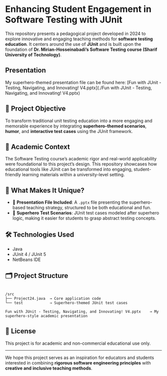
# Enhancing Student Engagement in Software Testing with JUnit

This repository presents a pedagogical project developed in 2024 to explore innovative and engaging teaching methods for **software testing education**. It centers around the use of **JUnit** and is built upon the foundation of **Dr. Mirian-Hosseinabadi’s Software Testing course (Sharif University of Technology)**.

## Presentation

My superhero-themed presentation file can be found here: [Fun with JUnit - Testing, Navigating, and Innovating! V4.pptx](./Fun with JUnit - Testing, Navigating, and Innovating! V4.pptx)


## 🎯 Project Objective

To transform traditional unit testing education into a more engaging and memorable experience by integrating **superhero-themed scenarios**, **humor**, and **interactive test cases** using the JUnit framework.

## 🏫 Academic Context

The Software Testing course’s academic rigor and real-world applicability were foundational to this project’s design. This repository showcases how educational tools like JUnit can be transformed into engaging, student-friendly learning materials within a university-level setting.

## 🎨 What Makes It Unique?

- 📂 **Presentation File Included**: A `.pptx` file presenting the superhero-based teaching strategy, structured to be both educational and fun.
- 🦸 **Superhero Test Scenarios**: JUnit test cases modeled after superhero logic, making it easier for students to grasp abstract testing concepts.

## 🛠️ Technologies Used

- Java
- JUnit 4 / JUnit 5
- NetBeans IDE

## 🗂️ Project Structure

```

/src
├── Project24.java	→ Core application code
└── test         	→ Superhero-themed JUnit test cases

Fun with JUnit - Testing, Navigating, and Innovating! V4.pptx    → My superhero-style academic presentation

````

## 📄 License

This project is for academic and non-commercial educational use only.

---

We hope this project serves as an inspiration for educators and students interested in combining **rigorous software engineering principles** with **creative and inclusive teaching methods**.
